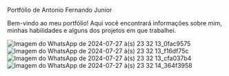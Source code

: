 Portfólio de Antonio Fernando Junior



Bem-vindo ao meu portfólio! Aqui você encontrará informações sobre mim, minhas habilidades e alguns dos projetos em que trabalhei.

![Imagem do WhatsApp de 2024-07-27 à(s) 23 32 13_0fac9575](https://github.com/user-attachments/assets/90582677-59b4-4a4c-9156-ea569a99f500) ![Imagem do WhatsApp de 2024-07-27 à(s) 23 32 13_f16df75c](https://github.com/user-attachments/assets/55abb2b3-59a1-4826-ad76-d38ed3738650)
![Imagem do WhatsApp de 2024-07-27 à(s) 23 32 13_cfa037b4](https://github.com/user-attachments/assets/12ae39ab-58e5-4284-a091-b74ee04a353a) ![Imagem do WhatsApp de 2024-07-27 à(s) 23 32 14_364f3958](https://github.com/user-attachments/assets/7a21f27c-b40c-4283-8804-9db0e59bac3e)

